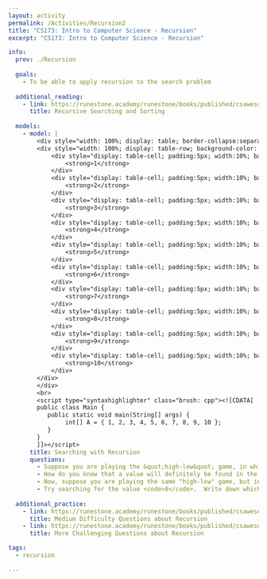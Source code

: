 ```yaml
---
layout: activity
permalink: /Activities/Recursion2
title: "CS173: Intro to Computer Science - Recursion"
excerpt: "CS173: Intro to Computer Science - Recursion"

info:
  prev: ./Recursion
  
  goals: 
    - To be able to apply recursion to the search problem
  
  additional_reading:
    - link: https://runestone.academy/runestone/books/published/csawesome/Unit10-Recursion/topic-10-2-recursive-search-sort.html 
      title: Recursive Searching and Sorting       
      
  models: 
    - model: |
        <div style="width: 100%; display: table; border-collapse:separate; border-spacing:5px;">
        <div style="width: 100%; display: table-row; background-color: black; color: white;">
            <div style="display: table-cell; padding:5px; width:10%; background-color: black; color: white;">
                <strong>1</strong>
            </div>
            <div style="display: table-cell; padding:5px; width:10%; background-color: black; color: white;">
                <strong>2</strong>
            </div>
            <div style="display: table-cell; padding:5px; width:10%; background-color: black; color: white;">
                <strong>3</strong>
            </div>
            <div style="display: table-cell; padding:5px; width:10%; background-color: black; color: white;">
                <strong>4</strong>
            </div>            
            <div style="display: table-cell; padding:5px; width:10%; background-color: black; color: white;">
                <strong>5</strong>
            </div>
            <div style="display: table-cell; padding:5px; width:10%; background-color: black; color: white;">
                <strong>6</strong>
            </div>
            <div style="display: table-cell; padding:5px; width:10%; background-color: black; color: white;">
                <strong>7</strong>
            </div>
            <div style="display: table-cell; padding:5px; width:10%; background-color: black; color: white;">
                <strong>8</strong>
            </div>
            <div style="display: table-cell; padding:5px; width:10%; background-color: black; color: white;">
                <strong>9</strong>
            </div>
            <div style="display: table-cell; padding:5px; width:10%; background-color: black; color: white;">
                <strong>10</strong>
            </div>            
        </div>    
        </div>
        <br>
        <script type="syntaxhighlighter" class="brush: cpp"><![CDATA[        
        public class Main {
           public static void main(String[] args) {
                int[] A = { 1, 2, 3, 4, 5, 6, 7, 8, 9, 10 };
           }
        }
        ]]></script>        
      title: Searching with Recursion
      questions:
        - Suppose you are playing the &quot;high-low&quot; game, in which you have to guess a number, and are told that the correct value is higher or lower than your guess.  What would be the best first guess, if you knew the value was between <code>1</code> and <code>10</code>?        
        - How do you know that a value will definitely be found in the right half of the array?  How about on the left half of the array?
        - Now, suppose you are playing the same "high-low" game, but instead of knowing the range of values you’re looking for, you know how big the array is that you’re searching.  You are still told whether your value is higher or lower than your guess.  Which element would you pick for your guess?  In mathematics, this element or value is known as the ______ of the list?
        - Try searching for the value <code>8</code>.  Write down which indices of the array you are searching within (initially <code>0</code> through <code>9</code>), and the index of your guess, at each step of the search, until you find the value <code>8</code>.  How many guesses were required?  How many guesses would have been required if the list was not sorted?                
  
  additional_practice:
    - link: https://runestone.academy/runestone/books/published/csawesome/Unit10-Recursion/rMedMC.html
      title: Medium Difficulty Questions about Recursion
    - link: https://runestone.academy/runestone/books/published/csawesome/Unit10-Recursion/rHardMC.html 
      title: More Challenging Questions about Recursion

tags:
  - recursion
  
---
```


